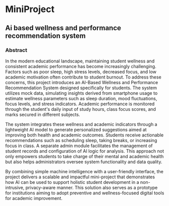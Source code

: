 # MiniProject
## Ai based wellness and performance recommendation system 
### Abstract
In the modern educational landscape, maintaining student wellness and consistent academic performance has become increasingly challenging. Factors such as poor sleep, high stress levels, decreased focus, and low academic motivation often contribute to student burnout. To address these concerns, this project introduces an AI-Based Wellness and Performance Recommendation System designed specifically for students. The system utilizes mock data, simulating insights derived from smartphone usage to estimate wellness parameters such as sleep duration, mood fluctuations, focus levels, and stress indicators. Academic performance is monitored through the student's daily input of study hours, class focus scores, and marks secured in different subjects.

The system integrates these wellness and academic indicators through a lightweight AI model to generate personalized suggestions aimed at improving both health and academic outcomes. Students receive actionable recommendations such as scheduling sleep, taking breaks, or increasing focus in class. A separate admin module facilitates the management of student records and configuration of AI logic for analysis. This approach not only empowers students to take charge of their mental and academic health but also helps administrators oversee system functionality and data quality.

By combining simple machine intelligence with a user-friendly interface, the project delivers a scalable and impactful mini-project that demonstrates how AI can be used to support holistic student development in a non-intrusive, privacy-aware manner. This solution also serves as a prototype for institutions aiming to adopt preventive and wellness-focused digital tools for academic improvement.


